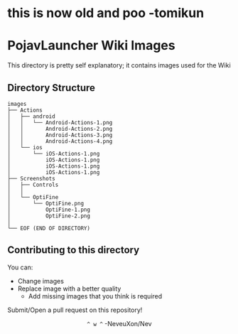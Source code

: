 # this is now old and poo -tomikun

# PojavLauncher Wiki Images
This directory is pretty self explanatory; it contains images used for the Wiki

## Directory Structure
```
images
├── Actions
│   ├── android
│   │   └── Android-Actions-1.png
│   │       Android-Actions-2.png
│   │       Android-Actions-3.png
│   │       Android-Actions-4.png
│   └── ios
│       └── iOS-Actions-1.png
│           iOS-Actions-1.png
│           iOS-Actions-1.png 
│           iOS-Actions-1.png
├── Screenshots
│   ├── Controls
│   │
│   └── OptiFine
│       └── OptiFine.png
│           OptiFine-1.png
│           OptiFine-2.png
│ 
└── EOF (END OF DIRECTORY)          
```

## Contributing to this directory
You can:
- Change images
- Replace image with a better quality
  - Add missing images that you think is required

Submit/Open a pull request on this repository!

<div align="center">

`^ w ^` -NeveuXon/Nev

